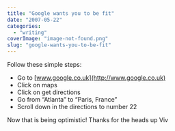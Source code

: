 ```yaml
---
title: "Google wants you to be fit"
date: "2007-05-22"
categories: 
  - "writing"
coverImage: "image-not-found.png"
slug: "google-wants-you-to-be-fit"
---
```


Follow these simple steps:

- Go to [www.google.co.uk](http://www.google.co.uk)
- Click on maps
- Click on get directions
- Go from “Atlanta” to “Paris, France”
- Scroll down in the directions to number 22

Now that is being optimistic! Thanks for the heads up Viv
